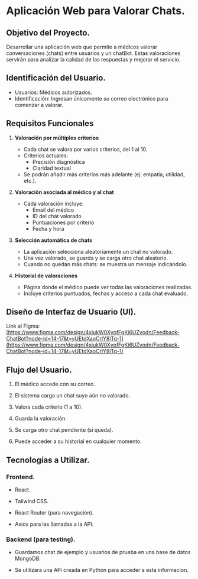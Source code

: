 # Aplicación Web para Valorar Chats.

## Objetivo del Proyecto.

Desarrollar una aplicación web que permite a médicos valorar conversaciones (chats) entre usuarios y un chatBot. Estas valoraciones servirán para analizar la calidad de las respuestas y mejorar el servicio.

## Identificación del Usuario.
- Usuarios: Médicos autorizados.
- Identificación: Ingresan únicamente su correo electrónico para comenzar a valorar.

## Requisitos Funcionales

1. **Valoración por múltiples criterios**
   - Cada chat se valora por varios criterios, del 1 al 10.
   - Criterios actuales:
     - Precisión diagnóstica
     - Claridad textual
   - Se podrán añadir más criterios más adelante (ej: empatía, utilidad, etc.).

2. **Valoración asociada al médico y al chat**
   - Cada valoración incluye:
     - Email del médico
     - ID del chat valorado
     - Puntuaciones por criterio
     - Fecha y hora

3. **Selección automática de chats**
   - La aplicación selecciona aleatoriamente un chat no valorado.
   - Una vez valorado, se guarda y se carga otro chat aleatorio.
   - Cuando no quedan más chats: se muestra un mensaje indicándolo.

4. **Historial de valoraciones**
   - Página donde el médico puede ver todas las valoraciones realizadas.
   - Incluye criterios puntuados, fechas y acceso a cada chat evaluado.

## Diseño de Interfaz de Usuario (UI).

Link al Figma: [https://www.figma.com/design/4xiukW0XyofFgKi6UZvodn/Feedback-ChatBot?node-id=14-17&t=yUEtdXaoCrlY8lTq-1](https://www.figma.com/design/4xiukW0XyofFgKi6UZvodn/Feedback-ChatBot?node-id=14-17&t=yUEtdXaoCrlY8lTq-1)

## Flujo del Usuario.

1. El médico accede con su correo.
    
2. El sistema carga un chat suyo aún no valorado.
    
3. Valora cada criterio (1 a 10).
    
4. Guarda la valoración.
    
5. Se carga otro chat pendiente (si queda).
    
6. Puede acceder a su historial en cualquier momento.
    

## Tecnologías a Utilizar.

### Frontend.

- React.
    
- Tailwind CSS.
    
- React Router (para navegación).
    
- Axios para las llamadas a la API.
    

### Backend (para testing).

- Guardamos chat de ejemplo y usuarios de prueba en una base de datos MongoDB.
    
- Se utilizara una APi creada en Python para acceder a esta informacion.
